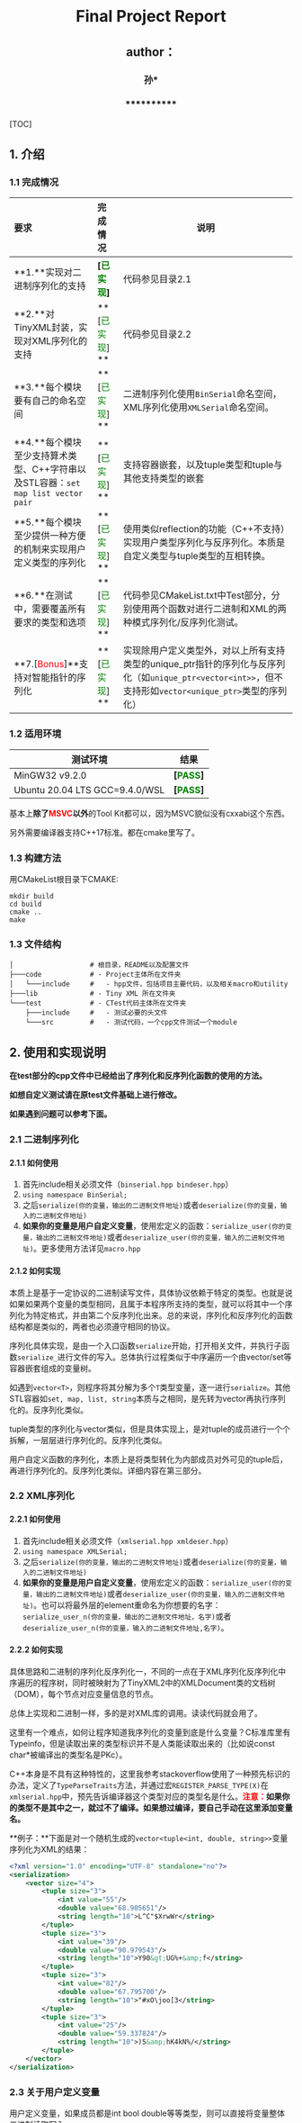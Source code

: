 





<br/><br/><br/><br/><br/><br/><br/><br/>

# <center>Final Project Report<center>


## <center>author：<center>
### <center>孙\*<center>
### **<center>\*\*\*\*\*\*\*\*\*\*</center>**
[TOC]


<div STYLE="page-break-after: always;"></div>

## 1. 介绍
### 1.1 完成情况

| 要求                                                         | 完成情况                                 | 说明                                                         |
| :----------------------------------------------------------- | :--------------------------------------- | ------------------------------------------------------------ |
| **1.**实现对二进制序列化的支持                               | **[<font color="green">已实现</font>]**  | 代码参见目录2.1                                              |
| **2.**对TinyXML封装，实现对XML序列化的支持                   | **[<font color="green">已实现</font>] ** | 代码参见目录2.2                                              |
| **3.**每个模块要有自己的命名空间                             | **[<font color="green">已实现</font>] ** | 二进制序列化使用`BinSerial`命名空间，XML序列化使用`XMLSerial`命名空间。 |
| **4.**每个模块至少支持算术类型、C++字符串以及STL容器：`set map list vector pair` | **[<font color="green">已实现</font>] ** | 支持容器嵌套，以及tuple类型和tuple与其他支持类型的嵌套       |
| **5.**每个模块至少提供一种方便的机制来实现用户定义类型的序列化 | **[<font color="green">已实现</font>] ** | 使用类似reflection的功能（C++不支持）实现用户类型序列化与反序列化。本质是自定义类型与tuple类型的互相转换。 |
| **6.**在测试中，需要覆盖所有要求的类型和选项                 | **[<font color="green">已实现</font>] ** | 代码参见CMakeList.txt中Test部分，分别使用两个函数对进行二进制和XML的两种模式序列化/反序列化测试。 |
| **7.[<font color="red">Bonus</font>]**支持对智能指针的序列化 | **[<font color="green">已实现</font>] ** | 实现除用户定义类型外，对以上所有支持类型的unique_ptr指针的序列化与反序列化（如`unique_ptr<vector<int>>`，但不支持形如`vector<unique_ptr>`类型的序列化） |

### 1.2 适用环境

| 测试环境                       | 结果                                  |
| ------------------------------ | ------------------------------------- |
| MinGW32 v9.2.0                 | **[<font color="green">PASS</font>]** |
| Ubuntu 20.04 LTS GCC=9.4.0/WSL | **[<font color="green">PASS</font>]** |

基本上**除了<font color="red">MSVC</font>以外**的Tool Kit都可以，因为MSVC貌似没有cxxabi这个东西。

另外需要编译器支持C++17标准。都在cmake里写了。

### 1.3 构建方法

用CMakeList根目录下CMAKE:

```shell
mkdir build
cd build
cmake ..
make
```

### 1.3 文件结构

```shell
│					# 根目录，README以及配置文件
├───code 			# - Project主体所在文件夹
│   └───include 	#   - hpp文件，包括项目主要代码，以及相关macro和utility
├───lib 			# - Tiny XML 所在文件夹
└───test 			# - CTest代码主体所在文件夹
    ├───include 	#   - 测试必要的头文件
    └───src 		#   - 测试代码，一个cpp文件测试一个module
```

## 2. 使用和实现说明

**在test部分的cpp文件中已经给出了序列化和反序列化函数的使用的方法。**

**如想自定义测试请在原test文件基础上进行修改。**

**如果遇到问题可以参考下面。**

### 2.1 二进制序列化

#### 2.1.1 如何使用

1. 首先include相关必须文件（`binserial.hpp bindeser.hpp`）
2. `using namespace BinSerial;`
3. 之后`serialize(你的变量，输出的二进制文件地址)`或者`deserialize(你的变量，输入的二进制文件地址)`
4. **如果你的变量是用户自定义变量**，使用宏定义的函数：`serialize_user(你的变量，输出的二进制文件地址)`或者`deserialize_user(你的变量，输入的二进制文件地址)`。更多使用方法详见`macro.hpp`

#### 2.1.2 如何实现

本质上是基于一定协议的二进制读写文件，具体协议依赖于特定的类型。也就是说如果如果两个变量的类型相同，且属于本程序所支持的类型，就可以将其中一个序列化为特定格式，并由第二个反序列化出来。总的来说，序列化和反序列化的函数结构都是类似的，两者也必须遵守相同的协议。

序列化具体实现，是由一个入口函数`serialize`开始，打开相关文件，并执行子函数`serialize_`进行文件的写入。总体执行过程类似于中序遍历一个由vector/set等容器嵌套组成的变量树。

如遇到`vector<T>`，则程序将其分解为多个`T`类型变量，逐一进行`serialize`。其他STL容器如`set, map, list, string`本质与之相同，是先转为vector再执行序列化的。反序列化类似。

tuple类型的序列化与vector类似，但是具体实现上，是对tuple的成员进行一个个拆解，一层层进行序列化的。反序列化类似。

用户自定义函数的序列化，本质上是将类型转化为内部成员对外可见的tuple后，再进行序列化的。反序列化类似。详细内容在第三部分。

### 2.2 XML序列化

#### 2.2.1 如何使用

1. 首先include相关必须文件（`xmlserial.hpp xmldeser.hpp`）
2. `using namespace XMLSerial;`
3. 之后`serialize(你的变量，输出的二进制文件地址)`或者`deserialize(你的变量，输入的二进制文件地址)`
4. **如果你的变量是用户自定义变量**，使用宏定义的函数：`serialize_user(你的变量，输出的二进制文件地址)`或者`deserialize_user(你的变量，输入的二进制文件地址)`。也可以将最外层的element重命名为你想要的名字：`serialize_user_n(你的变量，输出的二进制文件地址，名字)`或者`deserialize_user_n(你的变量，输入的二进制文件地址,名字)`。

#### 2.2.2 如何实现

具体思路和二进制的序列化反序列化一，不同的一点在于XML序列化反序列化中序遍历的程序树，同时被映射为了TinyXML2中的XMLDocument类的文档树（DOM），每个节点对应变量信息的节点。

总体上实现和二进制一样，多的是对XML库的调用。读读代码就会用了。

这里有一个难点，如何让程序知道我序列化的变量到底是什么变量？C标准库里有Typeinfo，但是读取出来的类型标识并不是人类能读取出来的（比如说const char*被编译出的类型名是PKc）。

C++本身是不具有这种特性的，这里我参考stackoverflow使用了一种预先标识的办法，定义了`TypeParseTraits`方法，并通过宏`REGISTER_PARSE_TYPE(X)`在`xmlserial.hpp`中，预先告诉编译器这个类型对应的类型名是什么。**<font color="red">注意：</font>如果你的类型不是其中之一，就过不了编译。如果想过编译，要自己手动在这里添加变量名。**

**例子：**下面是对一个随机生成的`vector<tuple<int, double, string>>`变量序列化为XML的结果：

```xml
<?xml version="1.0" encoding="UTF-8" standalone="no"?>
<serialization>
    <vector size="4">
        <tuple size="3">
            <int value="55"/>
            <double value="68.905651"/>
            <string length="10">L^C"$XrwWr</string>
        </tuple>
        <tuple size="3">
            <int value="39"/>
            <double value="90.979543"/>
            <string length="10">Y90&gt;UG%+&amp;f</string>
        </tuple>
        <tuple size="3">
            <int value="82"/>
            <double value="67.795700"/>
            <string length="10">"#xO\joo[3</string>
        </tuple>
        <tuple size="3">
            <int value="25"/>
            <double value="59.337824"/>
            <string length="10">)5&amp;hK4kN%/</string>
        </tuple>
    </vector>
</serialization>
```

### 2.3 关于用户定义变量

用户定义变量，如果成员都是int bool double等等类型，则可以直接将变量整体二进制读取写入。

但是如果成员变量中含有vector这种东西就不好办了。所以要用另一种方法。

第一步是想办法将对外界隐蔽成员的struct类型转变为tuple类型，也就是逐一把struct的成员先提取出来。C++不具有Reflectoin，这里我使用struct binding，参考BOOST里面的宏定义的花式使用，将不同情况下的struct（class）的成员强转出来。具体实现见`macro.hpp`，这部分参考了StackOverflow中给出的方法。

由于我是不同情况都提前写好了，如果class的成员都是public，且成员数量不超过6个，就都能跑过。如果非要多于六个，需要在`auto struct_to_tuple(T &&object) noexcept`添加该情况。下面是六个变量的情况示例：

```cpp
if constexpr (is_braces_constructible<type, any_type, any_type, any_type, any_type, any_type, any_type>{})
{
    auto &&[p1, p2, p3, p4, p5, p6] = object;
    return std::make_tuple(p1, p2, p3, p4, p5, p6);
}
```



第二步就是构建相应的tuple，这一步比较简单。构建好之后就可以使用tuple的对应方法了

但是由于相关方法都是编译器预操作，做不到将其整合到serialize函数中，于是我定义了相应macro，如serialize_user，将相应的转化部分添加在serialization之前。如此便完成了用户变量的序列化与反序列化。

## 3. 关于测试

### 3.1 使用方法：

使用CTEST。

测试的时候直接跑cmake下面的Test就可以了。

自定义测试的话，如果是二进制测试，就在`binarytest.cpp`里更改，XML测试就在`xmltest`里更改。

### 3.2 说明：

测试过程实际是测验序列化和反序列化的两个量是不是一样，这里我用的是自定义宏函数ASSERT_EQ。

如果ASSERT函数中的两个参数不相等，则程序会中断。

因此如果程序的结果是这样的：

![image-20220528171947315](https://cdn.jsdelivr.net/gh/SankHyan24/image1/img/image-20220528171947315.png)

或者使用的VScode或者CLion集成了CTest的环境，出现：

![image-20220528172214345](https://cdn.jsdelivr.net/gh/SankHyan24/image1/img/image-20220528172214345.png)

就说明测试通过了。

## 4. 参考与声明

- [leethomason/tinyxml2: TinyXML2 is a simple, small, efficient, C++ XML parser that can be easily integrated into other programs. (github.com)](https://github.com/leethomason/tinyxml2)

- [C++ Get name of type in template - Stack Overflow](https://stackoverflow.com/questions/1055452/c-get-name-of-type-in-template)
- [c++ - struct to/from std::tuple conversion - Stack Overflow](https://stackoverflow.com/questions/38561242/struct-to-from-stdtuple-conversion)

声明：除了上面说的，其余代码都是我自己敲的

